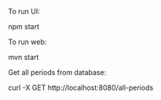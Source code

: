 To run UI:

  npm start

To run web:

  mvn start

Get all periods from database:

  curl -X GET http://localhost:8080/all-periods
